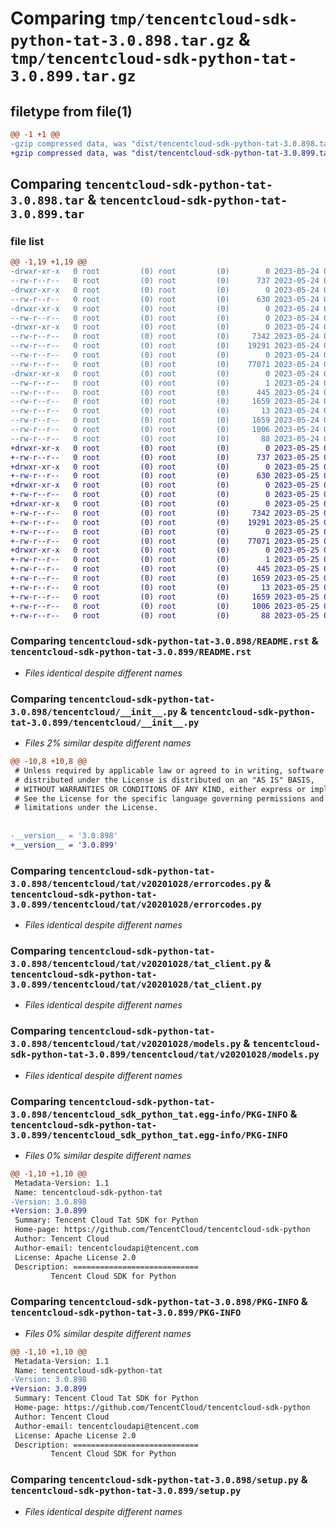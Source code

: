 # Comparing `tmp/tencentcloud-sdk-python-tat-3.0.898.tar.gz` & `tmp/tencentcloud-sdk-python-tat-3.0.899.tar.gz`

## filetype from file(1)

```diff
@@ -1 +1 @@
-gzip compressed data, was "dist/tencentcloud-sdk-python-tat-3.0.898.tar", last modified: Wed May 24 02:06:15 2023, max compression
+gzip compressed data, was "dist/tencentcloud-sdk-python-tat-3.0.899.tar", last modified: Thu May 25 00:36:07 2023, max compression
```

## Comparing `tencentcloud-sdk-python-tat-3.0.898.tar` & `tencentcloud-sdk-python-tat-3.0.899.tar`

### file list

```diff
@@ -1,19 +1,19 @@
-drwxr-xr-x   0 root         (0) root         (0)        0 2023-05-24 02:06:15.000000 tencentcloud-sdk-python-tat-3.0.898/
--rw-r--r--   0 root         (0) root         (0)      737 2023-05-24 02:06:15.000000 tencentcloud-sdk-python-tat-3.0.898/README.rst
-drwxr-xr-x   0 root         (0) root         (0)        0 2023-05-24 02:06:15.000000 tencentcloud-sdk-python-tat-3.0.898/tencentcloud/
--rw-r--r--   0 root         (0) root         (0)      630 2023-05-24 02:06:15.000000 tencentcloud-sdk-python-tat-3.0.898/tencentcloud/__init__.py
-drwxr-xr-x   0 root         (0) root         (0)        0 2023-05-24 02:06:15.000000 tencentcloud-sdk-python-tat-3.0.898/tencentcloud/tat/
--rw-r--r--   0 root         (0) root         (0)        0 2023-05-24 02:06:15.000000 tencentcloud-sdk-python-tat-3.0.898/tencentcloud/tat/__init__.py
-drwxr-xr-x   0 root         (0) root         (0)        0 2023-05-24 02:06:15.000000 tencentcloud-sdk-python-tat-3.0.898/tencentcloud/tat/v20201028/
--rw-r--r--   0 root         (0) root         (0)     7342 2023-05-24 02:06:15.000000 tencentcloud-sdk-python-tat-3.0.898/tencentcloud/tat/v20201028/errorcodes.py
--rw-r--r--   0 root         (0) root         (0)    19291 2023-05-24 02:06:15.000000 tencentcloud-sdk-python-tat-3.0.898/tencentcloud/tat/v20201028/tat_client.py
--rw-r--r--   0 root         (0) root         (0)        0 2023-05-24 02:06:15.000000 tencentcloud-sdk-python-tat-3.0.898/tencentcloud/tat/v20201028/__init__.py
--rw-r--r--   0 root         (0) root         (0)    77071 2023-05-24 02:06:15.000000 tencentcloud-sdk-python-tat-3.0.898/tencentcloud/tat/v20201028/models.py
-drwxr-xr-x   0 root         (0) root         (0)        0 2023-05-24 02:06:15.000000 tencentcloud-sdk-python-tat-3.0.898/tencentcloud_sdk_python_tat.egg-info/
--rw-r--r--   0 root         (0) root         (0)        1 2023-05-24 02:06:15.000000 tencentcloud-sdk-python-tat-3.0.898/tencentcloud_sdk_python_tat.egg-info/dependency_links.txt
--rw-r--r--   0 root         (0) root         (0)      445 2023-05-24 02:06:15.000000 tencentcloud-sdk-python-tat-3.0.898/tencentcloud_sdk_python_tat.egg-info/SOURCES.txt
--rw-r--r--   0 root         (0) root         (0)     1659 2023-05-24 02:06:15.000000 tencentcloud-sdk-python-tat-3.0.898/tencentcloud_sdk_python_tat.egg-info/PKG-INFO
--rw-r--r--   0 root         (0) root         (0)       13 2023-05-24 02:06:15.000000 tencentcloud-sdk-python-tat-3.0.898/tencentcloud_sdk_python_tat.egg-info/top_level.txt
--rw-r--r--   0 root         (0) root         (0)     1659 2023-05-24 02:06:15.000000 tencentcloud-sdk-python-tat-3.0.898/PKG-INFO
--rw-r--r--   0 root         (0) root         (0)     1006 2023-05-24 02:06:15.000000 tencentcloud-sdk-python-tat-3.0.898/setup.py
--rw-r--r--   0 root         (0) root         (0)       88 2023-05-24 02:06:15.000000 tencentcloud-sdk-python-tat-3.0.898/setup.cfg
+drwxr-xr-x   0 root         (0) root         (0)        0 2023-05-25 00:36:07.000000 tencentcloud-sdk-python-tat-3.0.899/
+-rw-r--r--   0 root         (0) root         (0)      737 2023-05-25 00:36:07.000000 tencentcloud-sdk-python-tat-3.0.899/README.rst
+drwxr-xr-x   0 root         (0) root         (0)        0 2023-05-25 00:36:07.000000 tencentcloud-sdk-python-tat-3.0.899/tencentcloud/
+-rw-r--r--   0 root         (0) root         (0)      630 2023-05-25 00:36:07.000000 tencentcloud-sdk-python-tat-3.0.899/tencentcloud/__init__.py
+drwxr-xr-x   0 root         (0) root         (0)        0 2023-05-25 00:36:07.000000 tencentcloud-sdk-python-tat-3.0.899/tencentcloud/tat/
+-rw-r--r--   0 root         (0) root         (0)        0 2023-05-25 00:36:07.000000 tencentcloud-sdk-python-tat-3.0.899/tencentcloud/tat/__init__.py
+drwxr-xr-x   0 root         (0) root         (0)        0 2023-05-25 00:36:07.000000 tencentcloud-sdk-python-tat-3.0.899/tencentcloud/tat/v20201028/
+-rw-r--r--   0 root         (0) root         (0)     7342 2023-05-25 00:36:07.000000 tencentcloud-sdk-python-tat-3.0.899/tencentcloud/tat/v20201028/errorcodes.py
+-rw-r--r--   0 root         (0) root         (0)    19291 2023-05-25 00:36:07.000000 tencentcloud-sdk-python-tat-3.0.899/tencentcloud/tat/v20201028/tat_client.py
+-rw-r--r--   0 root         (0) root         (0)        0 2023-05-25 00:36:07.000000 tencentcloud-sdk-python-tat-3.0.899/tencentcloud/tat/v20201028/__init__.py
+-rw-r--r--   0 root         (0) root         (0)    77071 2023-05-25 00:36:07.000000 tencentcloud-sdk-python-tat-3.0.899/tencentcloud/tat/v20201028/models.py
+drwxr-xr-x   0 root         (0) root         (0)        0 2023-05-25 00:36:07.000000 tencentcloud-sdk-python-tat-3.0.899/tencentcloud_sdk_python_tat.egg-info/
+-rw-r--r--   0 root         (0) root         (0)        1 2023-05-25 00:36:07.000000 tencentcloud-sdk-python-tat-3.0.899/tencentcloud_sdk_python_tat.egg-info/dependency_links.txt
+-rw-r--r--   0 root         (0) root         (0)      445 2023-05-25 00:36:07.000000 tencentcloud-sdk-python-tat-3.0.899/tencentcloud_sdk_python_tat.egg-info/SOURCES.txt
+-rw-r--r--   0 root         (0) root         (0)     1659 2023-05-25 00:36:07.000000 tencentcloud-sdk-python-tat-3.0.899/tencentcloud_sdk_python_tat.egg-info/PKG-INFO
+-rw-r--r--   0 root         (0) root         (0)       13 2023-05-25 00:36:07.000000 tencentcloud-sdk-python-tat-3.0.899/tencentcloud_sdk_python_tat.egg-info/top_level.txt
+-rw-r--r--   0 root         (0) root         (0)     1659 2023-05-25 00:36:07.000000 tencentcloud-sdk-python-tat-3.0.899/PKG-INFO
+-rw-r--r--   0 root         (0) root         (0)     1006 2023-05-25 00:36:07.000000 tencentcloud-sdk-python-tat-3.0.899/setup.py
+-rw-r--r--   0 root         (0) root         (0)       88 2023-05-25 00:36:07.000000 tencentcloud-sdk-python-tat-3.0.899/setup.cfg
```

### Comparing `tencentcloud-sdk-python-tat-3.0.898/README.rst` & `tencentcloud-sdk-python-tat-3.0.899/README.rst`

 * *Files identical despite different names*

### Comparing `tencentcloud-sdk-python-tat-3.0.898/tencentcloud/__init__.py` & `tencentcloud-sdk-python-tat-3.0.899/tencentcloud/__init__.py`

 * *Files 2% similar despite different names*

```diff
@@ -10,8 +10,8 @@
 # Unless required by applicable law or agreed to in writing, software
 # distributed under the License is distributed on an "AS IS" BASIS,
 # WITHOUT WARRANTIES OR CONDITIONS OF ANY KIND, either express or implied.
 # See the License for the specific language governing permissions and
 # limitations under the License.
 
 
-__version__ = '3.0.898'
+__version__ = '3.0.899'
```

### Comparing `tencentcloud-sdk-python-tat-3.0.898/tencentcloud/tat/v20201028/errorcodes.py` & `tencentcloud-sdk-python-tat-3.0.899/tencentcloud/tat/v20201028/errorcodes.py`

 * *Files identical despite different names*

### Comparing `tencentcloud-sdk-python-tat-3.0.898/tencentcloud/tat/v20201028/tat_client.py` & `tencentcloud-sdk-python-tat-3.0.899/tencentcloud/tat/v20201028/tat_client.py`

 * *Files identical despite different names*

### Comparing `tencentcloud-sdk-python-tat-3.0.898/tencentcloud/tat/v20201028/models.py` & `tencentcloud-sdk-python-tat-3.0.899/tencentcloud/tat/v20201028/models.py`

 * *Files identical despite different names*

### Comparing `tencentcloud-sdk-python-tat-3.0.898/tencentcloud_sdk_python_tat.egg-info/PKG-INFO` & `tencentcloud-sdk-python-tat-3.0.899/tencentcloud_sdk_python_tat.egg-info/PKG-INFO`

 * *Files 0% similar despite different names*

```diff
@@ -1,10 +1,10 @@
 Metadata-Version: 1.1
 Name: tencentcloud-sdk-python-tat
-Version: 3.0.898
+Version: 3.0.899
 Summary: Tencent Cloud Tat SDK for Python
 Home-page: https://github.com/TencentCloud/tencentcloud-sdk-python
 Author: Tencent Cloud
 Author-email: tencentcloudapi@tencent.com
 License: Apache License 2.0
 Description: ============================
         Tencent Cloud SDK for Python
```

### Comparing `tencentcloud-sdk-python-tat-3.0.898/PKG-INFO` & `tencentcloud-sdk-python-tat-3.0.899/PKG-INFO`

 * *Files 0% similar despite different names*

```diff
@@ -1,10 +1,10 @@
 Metadata-Version: 1.1
 Name: tencentcloud-sdk-python-tat
-Version: 3.0.898
+Version: 3.0.899
 Summary: Tencent Cloud Tat SDK for Python
 Home-page: https://github.com/TencentCloud/tencentcloud-sdk-python
 Author: Tencent Cloud
 Author-email: tencentcloudapi@tencent.com
 License: Apache License 2.0
 Description: ============================
         Tencent Cloud SDK for Python
```

### Comparing `tencentcloud-sdk-python-tat-3.0.898/setup.py` & `tencentcloud-sdk-python-tat-3.0.899/setup.py`

 * *Files identical despite different names*

